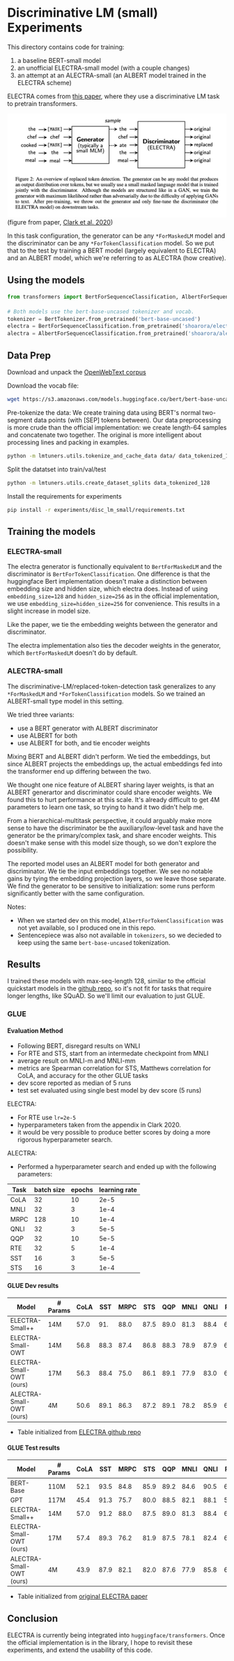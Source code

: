 # Discriminative LM (small) Experiments

This directory contains code for training:

1. a baseline BERT-small model
2. an unofficial ELECTRA-small model (with a couple changes)
3. an attempt at an ALECTRA-small (an ALBERT model trained in the ELECTRA scheme)

ELECTRA comes from [this paper](https://openreview.net/pdf?id=r1xMH1BtvB),
where they use a discriminative LM task to pretrain transformers.

![electra task diagram](/assets/electra.png)
(figure from paper, [Clark et al. 2020](https://openreview.net/pdf?id=r1xMH1BtvB))

In this task configuration, the generator can be any `*ForMaskedLM` model and the discriminator can be any `*ForTokenClassification` model.  So we put that to the test by training a BERT model (largely equivalent to ELECTRA) and an ALBERT model, which we're referring to as ALECTRA (how creative).

## Using the models
```python
from transformers import BertForSequenceClassification, AlbertForSequenceClassification, BertTokenizer

# Both models use the bert-base-uncased tokenizer and vocab.
tokenizer = BertTokenizer.from_pretrained('bert-base-uncased')
electra = BertForSequenceClassification.from_pretrained('shoarora/electra-small-owt')
alectra = AlbertForSequenceClassification.from_pretrained('shoarora/alectra-small-owt')
```

## Data Prep
Download and unpack the [OpenWebText corpus](https://skylion007.github.io/OpenWebTextCorpus/)

Download the vocab file:
```sh
wget https://s3.amazonaws.com/models.huggingface.co/bert/bert-base-uncased-vocab.txt
```

Pre-tokenize the data:
We create training data using BERT's normal two-segment data points (with \[SEP\] tokens between).
Our data preprocessing is more crude than the official implementation: we create length-64 samples and concatenate two together.
The original is more intelligent about processing lines and packing in examples.
```sh
python -m lmtuners.utils.tokenize_and_cache_data data/ data_tokenized_128/ --tokenizer_path bert-base-uncased-vocab.txt --max_length=64
```

Split the datatset into train/val/test
```sh
python -m lmtuners.utils.create_dataset_splits data_tokenized_128
```

Install the requirements for experiments
```sh
pip install -r experiments/disc_lm_small/requirements.txt
```

## Training the models

### ELECTRA-small

The electra generator is functionally equivalent to `BertForMaskedLM` and the discriminator is `BertForTokenClassification`.
One difference is that the huggingface Bert implementation doesn't make a distinction between embedding size and hidden size,
which electra does.  Instead of using `embedding_size=128` and `hidden_size=256` as in the official implementation,
we use `embedding_size=hidden_size=256` for convenience.  This results in a slight increase in model size.

Like the paper, we tie the embedding weights between the generator and discriminator.

The electra implementation also ties the decoder weights in the generator, which `BertForMaskedLM` doesn't do by default.

### ALECTRA-small

The discriminative-LM/replaced-token-detection task generalizes to any `*ForMaskedLM` and `*ForTokenClassification` models.  So we trained an ALBERT-small type model in this setting.

We tried three variants:
- use a BERT generator with ALBERT discriminator
- use ALBERT for both
- use ALBERT for both, and tie encoder weights

Mixing BERT and ALBERT didn't perform.  We tied the embeddings, but since ALBERT
projects the embeddings up, the actual embeddings fed into the transformer end up differing
between the two.

We thought one nice feature of ALBERT sharing layer weights, is that an ALBERT generartor and
discriminator could share encoder weights.  We found this to hurt performance at this scale.
It's already difficult to get 4M parameters to learn one task, so trying to hand it two
didn't help me.

From a hierarchical-multitask perspective, it could arguably make more sense to have
the discriminator be the auxiliary/low-level task and have the generator be the primary/complex task,
and share encoder weights.  This doesn't make sense with this model size though, so we don't explore
the possibility.

The reported model uses an ALBERT model for both generator and discriminator.
We tie the input embeddings together.  We see no notable gains by tying the embedding
projection layers, so we leave those separate.  We find the generator to be sensitive
to initialization: some runs perform significantly better with the same configuration.


Notes:
 - When we started dev on this model, `AlbertForTokenClassification` was not yet available, so I
    produced one in this repo.
 - Sentencepiece was also not available in `tokenizers`, so we decieded to keep using the same
    `bert-base-uncased` tokenization.


## Results

I trained these models with max-seq-length 128, similar to the official quickstart models
in the [github repo](https://github.com/google-research/electra), so it's not fit for tasks
that require longer lengths, like SQuAD.  So we'll limit our evaluation to just GLUE.

### GLUE

#### Evaluation Method
- Following BERT, disregard results on WNLI
- For RTE and STS, start from an intermedate checkpoint from MNLI
- average result on MNLI-m and MNLI-mm
- metrics are Spearman correlation for STS, Matthews correlation for CoLA, and accuracy for the
other GLUE tasks
- dev score reported as median of 5 runs
- test set evaluated using single best model by dev score (5 runs)

ELECTRA:
-  For RTE use `lr=2e-5`
-  hyperparameters taken from the appendix in Clark 2020.
-  it would be very possible to produce better scores by doing a more rigorous hyperparameter search.

ALECTRA:
- Performed a hyperparameter search and ended up with the following parameters:

| Task   | batch size | epochs | learning rate |
| ---    | ---        | ---    | ---           |
| CoLA   | 32         | 10     | 2e-5          |
| MNLI   | 32         | 3      | 1e-4          |
| MRPC   | 128        | 10     | 1e-4          |
| QNLI   | 32         | 3      | 5e-5          |
| QQP    | 32         | 10     | 5e-5          |
| RTE    | 32         | 5      | 1e-4          |
| SST    | 16         | 3      | 5e-5          |
| STS    | 16         | 3      | 1e-4          |



#### GLUE Dev results
| Model                    | # Params | CoLA | SST | MRPC | STS  | QQP  | MNLI | QNLI | RTE |
| ---                      | ---      | ---  | --- | ---  | ---  | ---  | ---  | ---  | --- |
| ELECTRA-Small++          | 14M      | 57.0 | 91. | 88.0 | 87.5 | 89.0 | 81.3 | 88.4 | 66.7|
| ELECTRA-Small-OWT        | 14M      | 56.8 | 88.3| 87.4 | 86.8 | 88.3 | 78.9 | 87.9 | 68.5|
| ELECTRA-Small-OWT (ours) | 17M      | 56.3 | 88.4| 75.0 | 86.1 | 89.1 | 77.9 | 83.0 | 67.1|
| ALECTRA-Small-OWT (ours) |  4M      | 50.6 | 89.1| 86.3 | 87.2 | 89.1 | 78.2 | 85.9 | 69.6|

- Table initialized from [ELECTRA github repo](https://github.com/google-research/electra)

#### GLUE Test results
| Model                    | # Params | CoLA | SST | MRPC | STS  | QQP  | MNLI | QNLI | RTE |
| ---                      | ---      | ---  | --- | ---  | ---  | ---  | ---  | ---  | --- |
| BERT-Base                | 110M     | 52.1 | 93.5| 84.8 | 85.9 | 89.2 | 84.6 | 90.5 | 66.4|
| GPT                      | 117M     | 45.4 | 91.3| 75.7 | 80.0 | 88.5 | 82.1 | 88.1 | 56.0|
| ELECTRA-Small++          | 14M      | 57.0 | 91.2| 88.0 | 87.5 | 89.0 | 81.3 | 88.4 | 66.7|
| ELECTRA-Small-OWT (ours) | 17M      | 57.4 | 89.3| 76.2 | 81.9 | 87.5 | 78.1 | 82.4 | 68.1|
| ALECTRA-Small-OWT (ours) |  4M      | 43.9 | 87.9| 82.1 | 82.0 | 87.6 | 77.9 | 85.8 | 67.5|

- Table initialized from [original ELECTRA paper](https://openreview.net/pdf?id=r1xMH1BtvB)

## Conclusion
ELECTRA is currently being integrated into `huggingface/transformers`.  Once the official implementation
is in the library, I hope to revisit these experiments, and extend the usability of this code.
